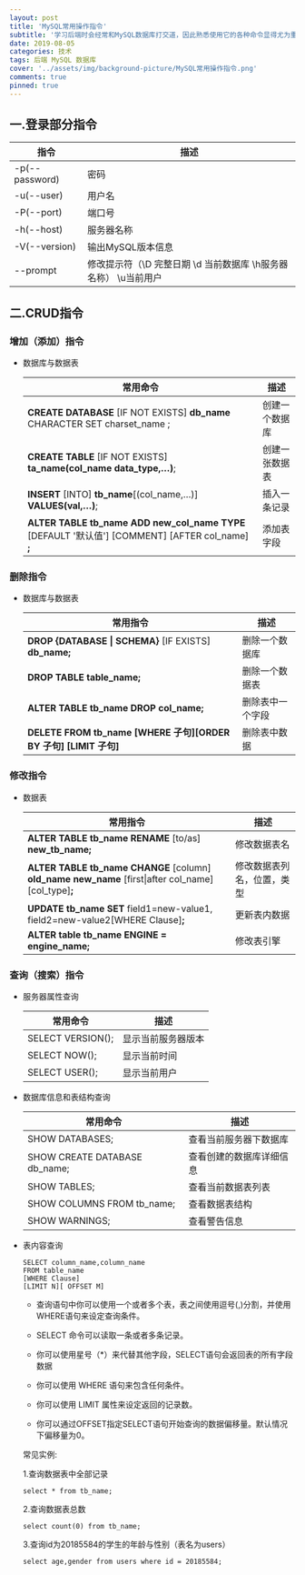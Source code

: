 ```yaml
---
layout: post
title: 'MySQL常用操作指令'
subtitle: '学习后端时会经常和MySQL数据库打交道，因此熟悉使用它的各种命令显得尤为重要。'
date: 2019-08-05
categories: 技术
tags: 后端 MySQL 数据库
cover: '../assets/img/background-picture/MySQL常用操作指令.png'
comments: true
pinned: true
---
```




## 一.登录部分指令

| 指令             | 描述                                       |
| -------------- | ---------------------------------------- |
| -p(--password) | 密码                                       |
| -u(--user)     | 用户名                                      |
| -P(--port)     | 端口号                                      |
| -h(--host)     | 服务器名称                                    |
| -V(--version)  | 输出MySQL版本信息                              |
| --prompt       | 修改提示符（\D 完整日期  \d 当前数据库  \h服务器名称） \u当前用户 |



## 二.CRUD指令

### 增加（添加）指令

* 数据库与数据表

  | 常用命令                                     | 描述      |
  | ---------------------------------------- | ------- |
  | **CREATE DATABASE** [IF NOT EXISTS] **db_name** CHARACTER SET charset_name ; | 创建一个数据库 |
  | **CREATE TABLE** [IF NOT EXISTS] **ta_name(col_name data_type,…)**; | 创建一张数据表 |
  | **INSERT**  [INTO] **tb_name**[(col_name,…)] **VALUES(val,…)**; | 插入一条记录  |
  | **ALTER TABLE tb_name ADD new_col_name TYPE** [DEFAULT '默认值'] \[COMMENT] \[AFTER col_name] **;** | 添加表字段   |



### 删除指令

* 数据库与数据表

  | 常用指令                                     | 描述       |
  | ---------------------------------------- | -------- |
  | **DROP {DATABASE \| SCHEMA}** [IF EXISTS] **db_name;** | 删除一个数据库  |
  | **DROP TABLE table_name;**               | 删除一个数据表  |
  | **ALTER TABLE tb_name DROP col_name;**   | 删除表中一个字段 |
  | **DELETE FROM tb_name [WHERE 子句]\[ORDER BY 子句] [LIMIT 子句]** | 删除表中数据   |



### 修改指令

* 数据表

  | 常用指令                                     | 描述            |
  | ---------------------------------------- | ------------- |
  | **ALTER TABLE tb_name RENAME** [to/as] **new_tb_name;** | 修改数据表名        |
  | **ALTER TABLE tb_name CHANGE** [column]  **old_name new_name** [first\|after col_name]  \[col_type]**;** | 修改数据表列名，位置，类型 |
  | **UPDATE tb_name SET** field1=new-value1, field2=new-value2[WHERE Clause]**;** | 更新表内数据        |
  | **ALTER table tb_name ENGINE = engine_name;** | 修改表引擎         |



### 查询（搜索）指令

* 服务器属性查询

  | 常用命令              | 描述        |
  | ----------------- | --------- |
  | SELECT VERSION(); | 显示当前服务器版本 |
  | SELECT NOW();     | 显示当前时间    |
  | SELECT USER();    | 显示当前用户    |

* 数据库信息和表结构查询

  | 常用命令                          | 描述           |
  | ----------------------------- | ------------ |
  | SHOW DATABASES;               | 查看当前服务器下数据库  |
  | SHOW CREATE DATABASE db_name; | 查看创建的数据库详细信息 |
  | SHOW TABLES;                  | 查看当前数据表列表    |
  | SHOW COLUMNS FROM tb_name;    | 查看数据表结构      |
  | SHOW WARNINGS;                | 查看警告信息       |

* 表内容查询

  ~~~ mysql
  SELECT column_name,column_name
  FROM table_name
  [WHERE Clause]
  [LIMIT N][ OFFSET M]
  ~~~

  - 查询语句中你可以使用一个或者多个表，表之间使用逗号(,)分割，并使用WHERE语句来设定查询条件。

  - SELECT 命令可以读取一条或者多条记录。

  - 你可以使用星号（*）来代替其他字段，SELECT语句会返回表的所有字段数据

  - 你可以使用 WHERE 语句来包含任何条件。

  - 你可以使用 LIMIT 属性来设定返回的记录数。

  - 你可以通过OFFSET指定SELECT语句开始查询的数据偏移量。默认情况下偏移量为0。

    [1]: https://www.runoob.com/mysql/mysql-select-query.html	"&quot;参考菜鸟教程MySQL查询数据部分&quot;"

  

  常见实例:

  1.查询数据表中全部记录
  
  ~~~ mysql
  select * from tb_name;
  ~~~
  
  2.查询数据表总数
  
  ~~~ mysql
  select count(0) from tb_name;
  ~~~
  
  3.查询id为20185584的学生的年龄与性别（表名为users）
  
  ~~~ mysql
  select age,gender from users where id = 20185584;
  ~~~

